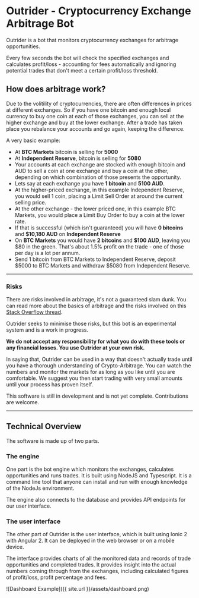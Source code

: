 # Outrider - Cryptocurrency Exchange Arbitrage Bot
Outrider is a bot that monitors cryptocurrency exchanges for arbitrage opportunities.

Every few seconds the bot will check the specified exchanges and calculates profit/loss - accounting for fees automatically and ignoring potential trades that don't meet a certain profit/loss threshold.

## How does arbitrage work?
Due to the volitility of cryptocurrencies, there are often differences in prices at different exchanges. So if you have one bitcoin and enough local currency to buy one coin at each of those exchanges, you can sell at the higher exchange and buy at the lower exchange. After a trade has taken place you rebalance your accounts and go again, keeping the difference.

A very basic example:
* At **BTC Markets** bitcoin is selling for **5000**
* At **Independent Reserve**, bitcoin is selling for **5080**
* Your accounts at each exchange are stocked with enough bitcoin and AUD to sell a coin at one exchange and buy a coin at the other, depending on which combination of those presents the opportunity.
* Lets say at each exchange you have **1 bitcoin** and **5100 AUD**.
* At the higher-priced exchange, in this example Independent Reserve, you would sell 1 coin, placing a Limit Sell Order at around the current selling price.
* At the other exchange - the lower priced one, in this example BTC Markets, you would place a Limit Buy Order to buy a coin at the lower rate.
* If that is successful (which isn't guaranteed) you will have **0 bitcoins** and **$10,180 AUD** on **Independent Reserve**
* On **BTC Markets** you would have **2 bitcoins** and **$100 AUD**, leaving you $80 in the green. That's about 1.5% profit on the trade - one of those per day is a lot per annum.
* Send 1 bitcoin from BTC Markets to Independent Reserve, deposit $5000 to BTC Markets and withdraw $5080 from Independent Reserve.

***

### Risks
There are risks involved in arbitrage, it's not a guaranteed slam dunk. You can read more about the basics of arbitrage and the risks involved on this [Stack Overflow thread](https://bitcoin.stackexchange.com/questions/49819/cryptocurrency-arbitrage-what-do-i-need-to-know).

Outrider seeks to minimise those risks, but this bot is an experimental system and is a work in progress.

**We do not accept any responsibility for what you do with these tools or any financial losses. You use Outrider at your own risk.**

In saying that, Outrider can be used in a way that doesn't actually trade until you have a thorough understanding of Crypto-Arbitrage. You can watch the numbers and monitor the markets for as long as you like until you are comfortable. We suggest you then start trading with very small amounts until your process has proven itself.

This software is still in development and is not yet complete. Contributions are welcome.

***

## Technical Overview
The software is made up of two parts.

### The engine
One part is the bot engine which monitors the exchanges, calculates opportunities and runs trades. It is built using NodeJS and Typescript. It is a command line tool that anyone can install and run with enough knowledge of the NodeJs environment.

The engine also connects to the database and provides API endpoints for our user interface.

### The user interface
The other part of Outrider is the user interface, which is built using Ionic 2 with Angular 2. It can be deployed in the web browser or on a mobile device.

The interface provides charts of all the monitored data and records of trade opportunities and completed trades. It provides insight into the actual numbers coming through from the exchanges, including calculated figures of profit/loss, profit percentage and fees.

![Dashboard Example]({{ site.url }}/assets/dashboard.png)
